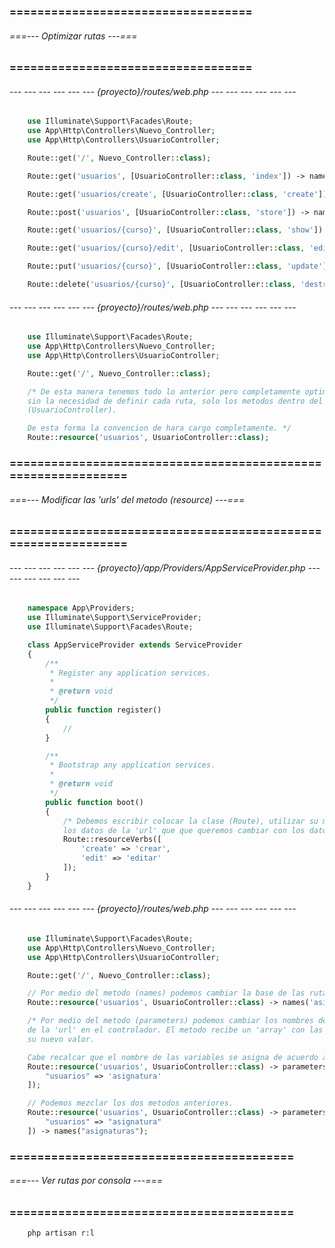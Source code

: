 ### =================================== ###
###### ===--- Optimizar rutas ---=== ######
### =================================== ###

<!-- Imaginemos que en nuestro archivo (web.php) tenemos muchas rutas. -->

###### --- --- --- --- --- --- {proyecto}/routes/web.php --- --- --- --- --- --- ######

```php
	use Illuminate\Support\Facades\Route;
	use App\Http\Controllers\Nuevo_Controller;
	use App\Http\Controllers\UsuarioController;

	Route::get('/', Nuevo_Controller::class);

	Route::get('usuarios', [UsuarioController::class, 'index']) -> name('usuarios.index');

	Route::get('usuarios/create', [UsuarioController::class, 'create']) -> name('usuarios.create');

	Route::post('usuarios', [UsuarioController::class, 'store']) -> name('usuarios.store');

	Route::get('usuarios/{curso}', [UsuarioController::class, 'show']) -> name('usuarios.show');

	Route::get('usuarios/{curso}/edit', [UsuarioController::class, 'edit']) -> name('usuarios.edit');

	Route::put('usuarios/{curso}', [UsuarioController::class, 'update']) -> name('usuarios.update');

	Route::delete('usuarios/{curso}', [UsuarioController::class, 'destroy']) -> name('usuarios.destroy');
```

###### --- --- --- --- --- --- {proyecto}/routes/web.php --- --- --- --- --- --- ######

<!-- Podemos optimizar esto con tan solo seguir la convencion, tal como se muestra en este archivo. -->

```php
    use Illuminate\Support\Facades\Route;
    use App\Http\Controllers\Nuevo_Controller;
    use App\Http\Controllers\UsuarioController;

    Route::get('/', Nuevo_Controller::class);

    /* De esta manera tenemos todo lo anterior pero completamente optimizado en una linea de codigo, 
    sin la necesidad de definir cada ruta, solo los metodos dentro del controlador 
    (UsuarioController).

    De esta forma la convencion de hara cargo completamente. */
    Route::resource('usuarios', UsuarioController::class);
```

### ============================================================== ###
###### ===--- Modificar las 'urls' del metodo (resource) ---=== ######
### ============================================================== ###

###### --- --- --- --- --- --- {proyecto}/app/Providers/AppServiceProvider.php --- --- --- --- --- --- ######

<!-- Para cambiar nombres en la 'url' solo debemos entrar a este archivo y modificar el metodo (boot). -->

```php
	namespace App\Providers;
	use Illuminate\Support\ServiceProvider;
	use Illuminate\Support\Facades\Route;

	class AppServiceProvider extends ServiceProvider
	{
	    /**
	     * Register any application services.
	     *
	     * @return void
	     */
	    public function register()
	    {
	        //
	    }

	    /**
	     * Bootstrap any application services.
	     *
	     * @return void
	     */
	    public function boot()
	    {
	    	/* Debemos escribir colocar la clase (Route), utilizar su metodo estatico (resourceVerbs) y pasarle 
	    	los datos de la 'url' que que queremos cambiar con los datos nuevos en forma de array. */
	        Route::resourceVerbs([
	            'create' => 'crear',
	            'edit' => 'editar'
	        ]);
	    }
	}
```

###### --- --- --- --- --- --- {proyecto}/routes/web.php --- --- --- --- --- --- ######

```php
    use Illuminate\Support\Facades\Route;
    use App\Http\Controllers\Nuevo_Controller;
    use App\Http\Controllers\UsuarioController;

    Route::get('/', Nuevo_Controller::class);

    // Por medio del metodo (names) podemos cambiar la base de las rutas, que en este caso es (usuarios).
    Route::resource('usuarios', UsuarioController::class) -> names('asignaturas');

    /* Por medio del metodo (parameters) podemos cambiar los nombres de las variables que reciben los datos 
    de la 'url' en el controlador. El metodo recibe un 'array' con las variables ya existentes y 
    su nuevo valor.

    Cabe recalcar que el nombre de las variables se asigna de acuerdo al nombre de la base de la 'url'.  */
    Route::resource('usuarios', UsuarioController::class) -> parameters([
        "usuarios" => 'asignatura'
    ]);

    // Podemos mezclar los dos metodos anteriores.
    Route::resource('usuarios', UsuarioController::class) -> parameters([
        "usuarios" => "asignatura"
    ]) -> names("asignaturas");
```

### ========================================= ###
###### ===--- Ver rutas por consola ---=== ######
### ========================================= ###

<!-- Para ver todas las rutas que tenemos por consola, ejecutamos el siguiente comando:  -->

```bat
	php artisan r:l
```

<!-- De esa manera aunque solo tengamos el controlador con su metodo estatico (resource) dentro del 
archivo (web.php), de igual manera podremos ver todas las rutas. -->